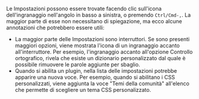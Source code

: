 Le Impostazioni possono essere trovate facendo clic sull'icona dell'ingranaggio nell'angolo in basso a sinistra, o premendo `Ctrl/Cmd-,`. La maggior parte di esse non necessitano di spiegazione, ma ecco alcune annotazioni che potrebbero essere utili:

- La maggior parte delle Impostazioni sono interruttori. Se sono presenti maggiori opzioni, viene mostrata l'icona di un ingranaggio accanto all'interruttore. Per esempio, l'ingranaggio accanto all'opzione Controllo ortografico, rivela che esiste un dizionario personalizzato dal quale è possibile rimuovere le parole aggiunte per sbaglio.
- Quando si abilita un plugin, nella lista delle impostazioni potrebbe apparire una nuova voce. Per esempio, quando si abilitano i CSS personalizzati, viene aggiunta la voce "Temi della comunità" all'elenco che permette di scegliere un tema CSS personalizzato.
